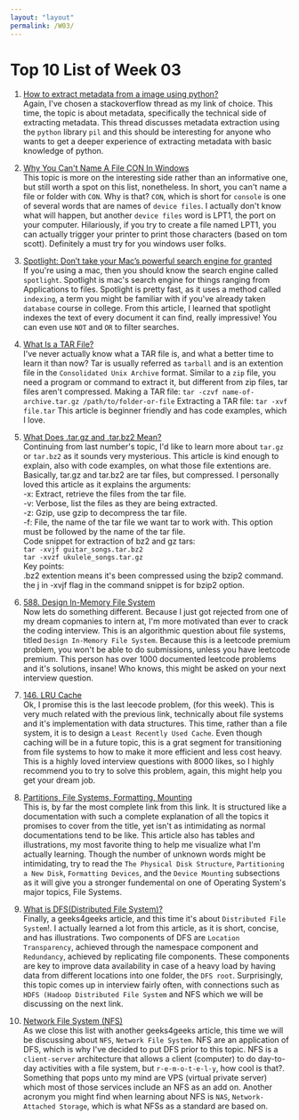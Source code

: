 ```yaml
---
layout: "layout"
permalink: /W03/
---
```


# Top 10 List of Week 03

1. [How to extract metadata from a image using python?](https://stackoverflow.com/questions/21697645/how-to-extract-metadata-from-a-image-using-python)<br>
Again, I've chosen a stackoverflow thread as my link of choice. This time, the topic is about metadata, specifically the technical side of extracting metadata. This thread discusses metadata extraction using the `python` library `pil` and this should be interesting for anyone who wants to get a deeper experience of extracting metadata with basic knowledge of python. 

2. [Why You Can't Name A File CON In Windows](https://www.youtube.com/watch?v=bC6tngl0PTI&ab_channel=TomScott)<br>
This topic is more on the interesting side rather than an informative one, but still worth a spot on this list, nonetheless. In short, you can't name a file or folder with `CON`. Why is that? `CON`, which is short for `console` is one of several words that are names of `device files`. I actually don't know what will happen, but another `device files` word is LPT1, the port on your computer. Hilariously, if you try to create a file named LPT1, you can actually trigger your printer to print those characters (based on tom scott). Definitely a must try for you windows user folks.

3. [Spotlight: Don’t take your Mac’s powerful search engine for granted](https://www.macworld.com/article/3388134/spotlight-dont-take-your-macs-powerful-search-engine-for-granted.html)<br>
If you're using a mac, then you should know the search engine called `spotlight`. Spotlight is mac's search engine for things ranging from Applications to files. Spotlight is pretty fast, as it uses a method called `indexing`, a term you might be familiar with if you've already taken `database` course in college. From this article, I learned that spotlight indexes the text of every document it can find, really impressive! You can even use `NOT` and `OR` to filter searches.  

4. [What Is a TAR File?](https://www.lifewire.com/tar-file-2622386)<br>
I've never actually know what a TAR file is, and what a better time to learn it than now? Tar is usually referred as `tarball` and is an extention file in the `Consolidated Unix Archive` format. Similar to a `zip` file, you need a program or command to extract it, but different from zip files, tar files aren't compressed.
Making a TAR file: `tar -czvf name-of-archive.tar.gz /path/to/folder-or-file` 
Extracting a TAR file: `tar -xvf file.tar`
This article is beginner friendly and has code examples, which I love.

5. [What Does .tar.gz and .tar.bz2 Mean?](https://www.howtogeek.com/409742/how-to-extract-files-from-a-.tar.gz-or-.tar.bz2-file-on-linux/)<br>
Continuing from last number's topic, I'd like to learn more about `tar.gz` or `tar.bz2` as it sounds very mysterious. This article is kind enough to explain, also with code examples, on what those file extentions are. Basically, tar.gz and tar.bz2 are tar files, but compressed. I personally loved this article as it explains the arguments:<br>
-x: Extract, retrieve the files from the tar file.<br>
-v: Verbose, list the files as they are being extracted.<br>
-z: Gzip, use gzip to decompress the tar file.<br>
-f: File, the name of the tar file we want tar to work with. This option must be followed by the name of the tar file.<br>
Code snippet for extraction of bz2 and gz tars:<br>
`tar -xvjf guitar_songs.tar.bz2`<br>
`tar -xvzf ukulele_songs.tar.gz`<br>
Key points:<br>
.bz2 extention means it's been compressed using the bzip2 command.<br>
the j in -xvjf flag in the command snippet is for bzip2 option.<br>

6. [588. Design In-Memory File System](http://lixinchengdu.github.io/algorithmbook/leetcode/design-in-memory-file-system.html)<br>
Now lets do something different. Because I just got rejected from one of my dream copmanies to intern at, I'm more motivated than ever to crack the coding interview. This is an algorithmic question about file systems, titled `Design In-Memory File System`. Because this is a leetcode premium problem, you won't be able to do submissions, unless you have leetcode premium. This person has over 1000 documented leetcode problems and it's solutions, insane! Who knows, this might be asked on your next interview question.

7. [146. LRU Cache](https://leetcode.com/problems/lru-cache/)<br>
Ok, I promise this is the last leecode problem, (for this week). This is very much related with the previous link, technically about file systems and it's implementation with data structures. This time, rather than a file system, it is to design a `Least Recently Used Cache`. Even though caching will be in a future topic, this is a grat segment for transitioning from file systems to how to make it more efficient and less cost heavy. This is a highly loved interview questions with 8000 likes, so I highly recommend you to try to solve this problem, again, this might help you get your dream job.

8. [Partitions, File Systems, Formatting, Mounting](http://wwwacs.gantep.edu.tr/docs/rute/node22.html)<br>
This is, by far the most complete link from this link. It is structured like a documentation with such a complete explanation of all the topics it promises to cover from the title, yet isn't as intimidating as normal documentations tend to be like. This article also has tables and illustrations, my most favorite thing to help me visualize what I'm actually learning. Though the number of unknown words might be intimidating, try to read the `The Physical Disk Structure`, `Partitioning a New Disk`, `Formatting Devices`, and the `Device Mounting` subsections as it will give you a stronger fundemental on one of Operating System's major topics, File Systems.

9. [What is DFS(Distributed File System)?](https://www.geeksforgeeks.org/what-is-dfsdistributed-file-system/)<br>
Finally, a geeks4geeks article, and this time it's about `Distributed File System`!. I actually learned a lot from this article, as it is short, concise, and has illustrations. Two components of DFS are `Location Transparency`, achieved through the namespace component and `Redundancy`, achieved by replicating file components. These components are key to improve data availability in case of a heavy load by having data from different locations into one folder, the `DFS root`. Surprisingly, this topic comes up in interview fairly often, with connections such as `HDFS (Hadoop Distributed File System` and NFS which we will be discussing on the next link.

10. [Network File System (NFS)](https://www.geeksforgeeks.org/network-file-system-nfs/)<br>
As we close this list with another geeks4geeks article, this time we will be discussing about `NFS`, `Network File System`. NFS are an application of DFS, which is why I've decided to put DFS prior to this topic. NFS is a `client-server` architecture that allows a client (computer) to do day-to-day activities with a file system, but `r-e-m-o-t-e-l-y`, how cool is that?. Something that pops unto my mind are VPS (virtual private server) which most of those services include an NFS as an add on. Another acronym you might find when learning about NFS is `NAS`, `Network-Attached Storage`, which is what NFSs as a standard are based on.
